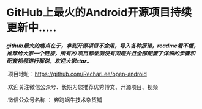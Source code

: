 # GitHub上最火的Android开源项目持续更新中.....
***github最大的痛点在于，拿到开源项目不会用，导入各种报错，readme看不懂，推荐给大家一个链接，所有的 项目都亲测没有问题并且全部配置了详细的步骤和配套视频进行解说，欢迎大家star。***

.项目地址：https://github.com/RecharLee/open-android

.欢迎关注微信公众号、长期为您推荐优秀博文、开源项目、视频

.微信公众号名称 ： 奔跑蜗牛技术杂货铺
